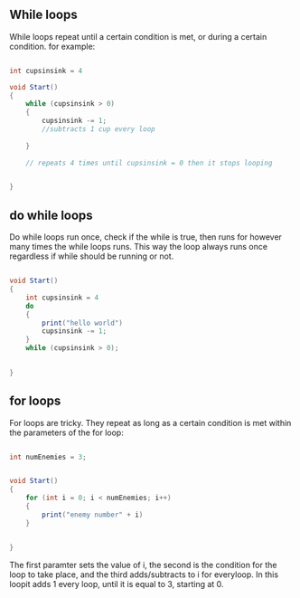 

## While loops

While loops repeat until a certain condition is met, or during a certain condition. for example:

```cs

int cupsinsink = 4

void Start()
{
	while (cupsinsink > 0)
	{
		cupsinsink -= 1;
		//subtracts 1 cup every loop
	
	}
	
	// repeats 4 times until cupsinsink = 0 then it stops looping


}

```

## do while loops

Do while loops run once, check if the while is true, then runs for however many times the while loops runs. This way the loop always runs once regardless if while should be running or not.

```cs

void Start()
{
	int cupsinsink = 4
	do
	{
		print("hello world")
		cupsinsink -= 1;
	}
	while (cupsinsink > 0);
	

}
```

## for loops

For loops are tricky. They repeat as long as a certain condition is met within the parameters of the for loop:

```cs

int numEnemies = 3;


void Start()
{
	for (int i = 0; i < numEnemies; i++)
	{
		print("enemy number" + i)
	}


}
```
The first paramter sets the value of i, the second is the condition for the loop to take place, and the third adds/subtracts to i for everyloop. In this loopit adds 1 every loop, until it is equal to 3, starting at 0.